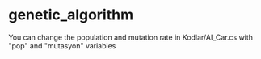 # genetic_algorithm

You can change the population and mutation rate in Kodlar/AI_Car.cs with "pop" and "mutasyon" variables
